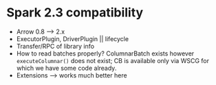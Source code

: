 # Spark 2.3 compatibility

- Arrow 0.8 --> 2.x
- ExecutorPlugin, DriverPlugin || lifecycle
- Transfer/RPC of library info
- How to read batches properly? ColumnarBatch exists however `executeColumnar()` does not exist; CB is available only via WSCG for which we have some code already.
- Extensions --> works much better here

